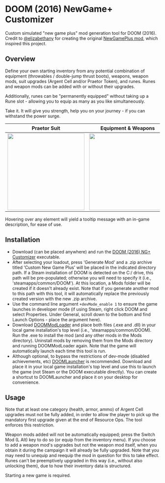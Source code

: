 # DOOM (2016) NewGame+ Customizer

Custom simulated "new game plus" mod generation tool for DOOM (2016).  
Credit to [@elizabethany](https://github.com/elizabethany) for creating the original [NewGamePlus mod](https://www.nexusmods.com/doom/mods/28), which inspired this project.  

## Overview  
Define your own starting inventory from any potential combination of equipment (throwables / double-jump thrust boots), weapons, weapon mods, suit upgrades (Argent Cell and/or Praetor Token), and runes. Runes and weapon mods can be added with or without their upgrades.  

Additionally, runes can be "permanently equipped" without taking up a Rune slot - allowing you to equip as many as you like simultaneously.  

Take it. It will give you strength, help you on your journey - if you can withstand the power surge.  
  
 Praetor Suit | Equipment & Weapons | Weapon Mods | Runes
|------------|-------------|-------------|-------------|
| <img src="https://github.com/andrewcreekmore/DOOM-NewGamePlusCustomizer/assets/44483269/bb6ceb4c-a7d9-4d54-9b0a-0cf630c56324" width="250"> | <img src="https://github.com/andrewcreekmore/DOOM-NewGamePlusCustomizer/assets/44483269/8bff97e8-3a9c-4d5e-8232-dbf369519507" width="250"> | <img src="https://github.com/andrewcreekmore/DOOM-NewGamePlusCustomizer/assets/44483269/366445f3-3c60-4fa9-b0d0-94b32ef9dea5" width="250"> | <img src="https://github.com/andrewcreekmore/DOOM-NewGamePlusCustomizer/assets/44483269/b16f9ce3-e23e-4581-8cb5-36589a958d54" width="250"> |  

Hovering over any element will yield a tooltip message with an in-game description, for ease of use.  

## Installation

- Download (can be placed anywhere) and run the [DOOM (2016) NG+ Customizer](https://github.com/andrewcreekmore/DOOM-NewGamePlusCustomizer/releases/latest) executable.
- After selecting your loadout, press 'Generate Mod' and a .zip archive titled 'Custom New Game Plus' will be placed in the indicated directory path. If a Steam installation of DOOM is detected on the C:/ drive, this path will be pre-populated; otherwise you will need to specify it (i.e., 'steamapps/common/DOOM'). At this location, a Mods folder will be created if it doesn't already exist. Note that if you generate another mod to this path with this tool, it will automatically replace the previously created version with the new .zip archive.
- Use the command line argument ``` +devMode_enable 1 ``` to ensure the game launches in developer mode (if using Steam, right click DOOM and select Properties. Under General, scroll down to the bottom and find Launch Options - place the argument here).
- Download [DOOMModLoader](https://github.com/jfmherokiller/DOOMExtract/releases/tag/1.8) and place both files (.exe and .dll) in your local game installation's top level (i.e., 'steamapps/common/DOOM). Run the .exe to install the mod (and any other mods in the Mods directory). Uninstall mods by removing them from the Mods directory and running DOOMModLoader again. Note that the game will automatically launch each time this tool is run.
- Although optional, to bypass the restrictions of dev-mode (disabled achievements, etc) [DOOMLauncher](https://github.com/PowerBall253/DOOMLauncher) is recommended. Download and place it in your local game installation's top level and use this to launch the game (not Steam or the DOOM executable directly). You can create a shortcut to DOOMLauncher and place it on your desktop for convenience. 

## Usage

Note that at least one category (health, armor, ammo) of Argent Cell upgrades must not be fully added, in order to allow the player to pick up the mandatory first upgrade given at the end of Resource Ops. The tool enforces this restriction.

Weapon mods added will not be automatically equipped; press the Switch Mod (L Alt) key to do so (or equip from the inventory menu). If you choose to add a weapon mod's upgrades but not the weapon mod itself, when you obtain it during the campaign it will already be fully upgraded. Note that you may need to unequip and reequip the mod in question for this to take effect.  Runes can't be preemptively upgraded in this way (i.e., without also unlocking them), due to how their inventory data is structured.

Starting a new game is required.
